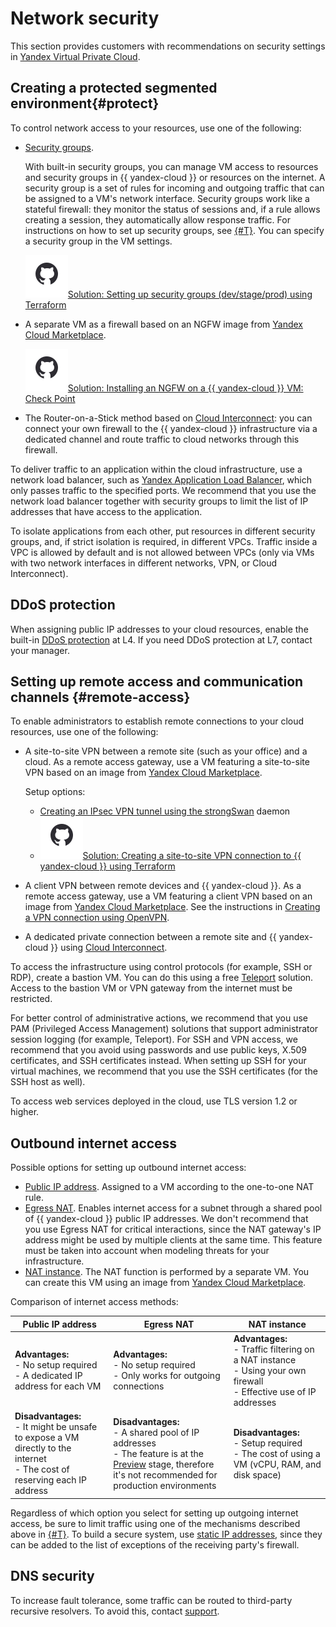 # Network security

This section provides customers with recommendations on security settings in [Yandex Virtual Private Cloud](../../../vpc/index.yaml).


## Creating a protected segmented environment{#protect}

To control network access to your resources, use one of the following:

- [Security groups](../../../vpc/concepts/security-groups.md).

  With built-in security groups, you can manage VM access to resources and security groups in {{ yandex-cloud }} or resources on the internet. A security group is a set of rules for incoming and outgoing traffic that can be assigned to a VM's network interface. Security groups work like a stateful firewall: they monitor the status of sessions and, if a rule allows creating a session, they automatically allow response traffic. For instructions on how to set up security groups, see [{#T}](../../../vpc/operations/security-group-create.md). You can specify a security group in the VM settings.

  ![](../../../_assets/overview/solution-library-icon.svg)[Solution: Setting up security groups (dev/stage/prod) using Terraform](https://github.com/yandex-cloud/yc-solution-library-for-security/tree/master/network-sec/segmentation)

- A separate VM as a firewall based on an NGFW image from [Yandex Cloud Marketplace](https://cloud.yandex.com/marketplace?categories=network).

  ![](../../../_assets/overview/solution-library-icon.svg)[Solution: Installing an NGFW on a {{ yandex-cloud }} VM: Check Point](https://github.com/yandex-cloud/yc-solution-library-for-security/tree/master/network-sec/checkpoint-1VM)

- The Router-on-a-Stick method based on [Cloud Interconnect](../../../interconnect/index.yaml): you can connect your own firewall to the {{ yandex-cloud }} infrastructure via a dedicated channel and route traffic to cloud networks through this firewall.

To deliver traffic to an application within the cloud infrastructure, use a network load balancer, such as [Yandex Application Load Balancer](../../../application-load-balancer/index.yaml), which only passes traffic to the specified ports. We recommend that you use the network load balancer together with security groups to limit the list of IP addresses that have access to the application.

To isolate applications from each other, put resources in different security groups, and, if strict isolation is required, in different VPCs. Traffic inside a VPC is allowed by default and is not allowed between VPCs (only via VMs with two network interfaces in different networks, VPN, or Cloud Interconnect).

## DDoS protection

When assigning public IP addresses to your cloud resources, enable the built-in [DDoS protection](../../../vpc/ddos-protection/index.md) at L4. If you need DDoS protection at L7, contact your manager.

## Setting up remote access and communication channels {#remote-access}

To enable administrators to establish remote connections to your cloud resources, use one of the following:

- A site-to-site VPN between a remote site (such as your office) and a cloud. As a remote access gateway, use a VM featuring a site-to-site VPN based on an image from [Yandex Cloud Marketplace](https://cloud.yandex.com/marketplace?categories=network).

  Setup options:
  - [Creating an IPsec VPN tunnel using the strongSwan](../../../tutorials/routing/ipsec-vpn.md) daemon
  - ![](../../../_assets/overview/solution-library-icon.svg)[Solution: Creating a site-to-site VPN connection to {{ yandex-cloud }} using Terraform](https://github.com/yandex-cloud/yc-solution-library-for-security/tree/master/network-sec/vpn)

- A client VPN between remote devices and {{ yandex-cloud }}. As a remote access gateway, use a VM featuring a client VPN based on an image from [Yandex Cloud Marketplace](https://cloud.yandex.com/marketplace?categories=network). See the instructions in [Creating a VPN connection using OpenVPN](../../../tutorials/routing/openvpn.md).

- A dedicated private connection between a remote site and {{ yandex-cloud }} using [Cloud Interconnect](../../../interconnect/index.yaml).


To access the infrastructure using control protocols (for example, SSH or RDP), create a bastion VM. You can do this using a free [Teleport](https://goteleport.com/) solution. Access to the bastion VM or VPN gateway from the internet must be restricted.

For better control of administrative actions, we recommend that you use PAM (Privileged Access Management) solutions that support administrator session logging (for example, Teleport). For SSH and VPN access, we recommend that you avoid using passwords and use public keys, X.509 certificates, and SSH certificates instead. When setting up SSH for your virtual machines, we recommend that you use the SSH certificates (for the SSH host as well).

To access web services deployed in the cloud, use TLS version 1.2 or higher.

## Outbound internet access

Possible options for setting up outbound internet access:

- [Public IP address](../../../vpc/concepts/address.md#public-addresses). Assigned to a VM according to the one-to-one NAT rule.
- [Egress NAT](../../../vpc/operations/enable-nat.md). Enables internet access for a subnet through a shared pool of {{ yandex-cloud }} public IP addresses. We don't recommend that you use Egress NAT for critical interactions, since the NAT gateway's IP address might be used by multiple clients at the same time. This feature must be taken into account when modeling threats for your infrastructure.
- [NAT instance](../../../tutorials/routing/nat-instance.md). The NAT function is performed by a separate VM. You can create this VM using an image from [Yandex Cloud Marketplace](https://cloud.yandex.com/marketplace/products/f2etqeet87jshce7o7j8).

Comparison of internet access methods:

| Public IP address | Egress NAT | NAT instance |
| ----- | ----- | ----- |
| **Advantages:**</br>- No setup required</br>- A dedicated IP address for each VM | **Advantages:**</br>- No setup required<br/>- Only works for outgoing connections | **Advantages:**</br>- Traffic filtering on a NAT instance<br/>- Using your own firewall<br/>- Effective use of IP addresses |
| **Disadvantages:**</br>- It might be unsafe to expose a VM directly to the internet<br/>- The cost of reserving each IP address | **Disadvantages:**</br>- A shared pool of IP addresses</br>- The feature is at the [Preview](../../../overview/concepts/launch-stages.md) stage, therefore it's not recommended for production environments | **Disadvantages:**</br>- Setup required<br/>- The cost of using a VM (vCPU, RAM, and disk space) |

Regardless of which option you select for setting up outgoing internet access, be sure to limit traffic using one of the mechanisms described above in [{#T}](#protect). To build a secure system, use [static IP addresses](../../../vpc/concepts/address.md), since they can be added to the list of exceptions of the receiving party's firewall.

## DNS security

To increase fault tolerance, some traffic can be routed to third-party recursive resolvers. To avoid this, contact [support](../../../support/overview.md).

